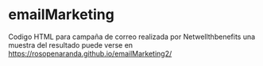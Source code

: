 # emailMarketing
Codigo HTML para campaña de correo realizada por Netwellthbenefits
una muestra del resultado puede verse en 
https://rosopenaranda.github.io/emailMarketing2/
